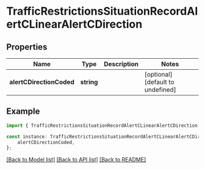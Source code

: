 # TrafficRestrictionsSituationRecordAlertCLinearAlertCDirection


## Properties

Name | Type | Description | Notes
------------ | ------------- | ------------- | -------------
**alertCDirectionCoded** | **string** |  | [optional] [default to undefined]

## Example

```typescript
import { TrafficRestrictionsSituationRecordAlertCLinearAlertCDirection } from 'golemio-api';

const instance: TrafficRestrictionsSituationRecordAlertCLinearAlertCDirection = {
    alertCDirectionCoded,
};
```

[[Back to Model list]](../README.md#documentation-for-models) [[Back to API list]](../README.md#documentation-for-api-endpoints) [[Back to README]](../README.md)
